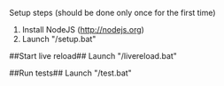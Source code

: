 Setup steps (should be done only once for the first time)
1. Install NodeJS (http://nodejs.org)
2. Launch "/setup.bat"

##Start live reload##
Launch "/livereload.bat"

##Run tests##
Launch "/test.bat"
